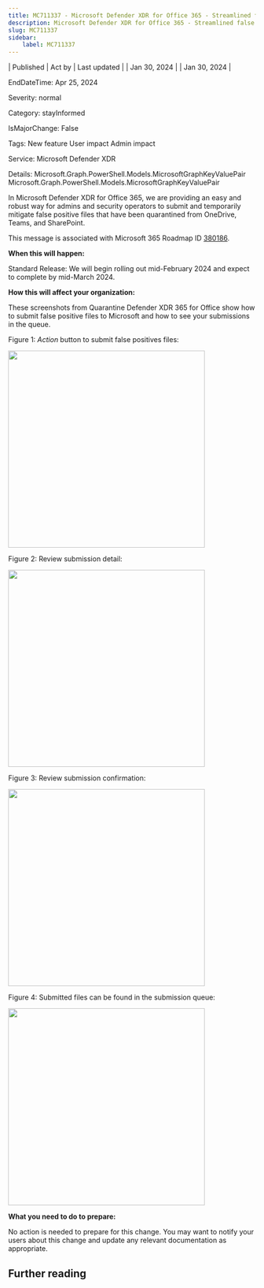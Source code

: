 ```yaml
---
title: MC711337 - Microsoft Defender XDR for Office 365 - Streamlined false positive submissions for quarantined files
description: Microsoft Defender XDR for Office 365 - Streamlined false positive submissions for quarantined files
slug: MC711337
sidebar:
    label: MC711337
---
```



| Published | Act by | Last updated |
| Jan 30, 2024 |  | Jan 30, 2024 |

EndDateTime: Apr 25, 2024

Severity: normal

Category: stayInformed

IsMajorChange: False

Tags: New feature User impact Admin impact

Service: Microsoft Defender XDR

Details: Microsoft.Graph.PowerShell.Models.MicrosoftGraphKeyValuePair Microsoft.Graph.PowerShell.Models.MicrosoftGraphKeyValuePair

<p>In Microsoft Defender XDR for Office 365, we are providing an easy and robust way for admins and security operators to submit and temporarily mitigate false positive files that have been quarantined from OneDrive, Teams, and SharePoint.<br></p><p>This message is associated with Microsoft 365 Roadmap ID <a href="https://www.microsoft.com/microsoft-365/roadmap?filters=&amp;searchterms=380186" target="_blank">380186</a>.<br></p><p><b>When this will happen:</b><br></p><p>Standard Release: We will begin rolling out mid-February 2024 and expect to complete by mid-March 2024.&nbsp;<br></p><p><b>How this will affect your organization:</b></p><p>These screenshots from Quarantine Defender XDR 365 for Office show how to submit false positive files to Microsoft and how to see your submissions in the queue.</p><p>Figure 1: <i>Action </i>button to submit false positives files:</p><p><img src="https://img-prod-cms-rt-microsoft-com.akamaized.net/cms/api/am/imageFileData/RW1h9Yv?ver=2269" style="width: 400px;"><br></p><p>Figure 2: Review submission detail:</p><p><img src="https://img-prod-cms-rt-microsoft-com.akamaized.net/cms/api/am/imageFileData/RW1h4Zd?ver=9dba" style="width: 400px;"><br></p><p>Figure 3: Review submission confirmation:</p><p><img src="https://img-prod-cms-rt-microsoft-com.akamaized.net/cms/api/am/imageFileData/RW1hcIT?ver=0c2e" style="width: 400px;"><br></p><p>Figure 4: Submitted files can be found in the submission queue:</p><p><img src="https://img-prod-cms-rt-microsoft-com.akamaized.net/cms/api/am/imageFileData/RW1h4Zg?ver=6d97" style="width: 400px;"><br></p><p><b>What you need to do to prepare:</b></p><p>No action is needed to prepare for this change. You may want to notify your users about this change and update any relevant documentation as appropriate.</p>

## Further reading
